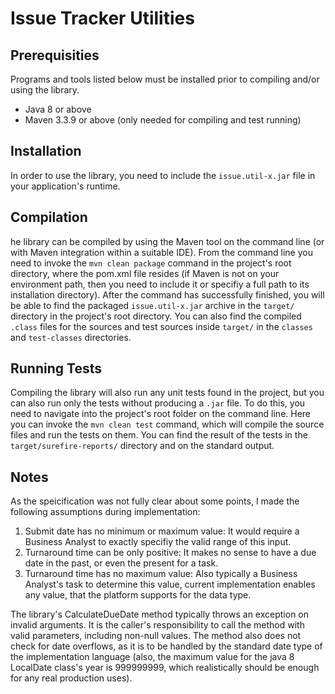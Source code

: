 # Issue Tracker Utilities

## Prerequisities

Programs and tools listed below must be installed prior to compiling and/or using the library.

* Java 8 or above
* Maven 3.3.9 or above (only needed for compiling and test running)

## Installation

In order to use the library, you need to include the `issue.util-x.jar` file in your application's runtime.

## Compilation

he library can be compiled by using the Maven tool on the command line (or with Maven integration within a suitable IDE). From the command line you need to invoke the `mvn clean package` command in the project's root directory, where the pom.xml file resides (if Maven is not on your environment path, then you need to include it or specifiy a full path to its installation directory). After the command has successfully finished, you will be able to find the packaged `issue.util-x.jar` archive in the `target/` directory in the project's root directory. You can also find the compiled `.class` files for the sources and test sources inside `target/` in the `classes` and `test-classes` directories.

## Running Tests

Compiling the library will also run any unit tests found in the project, but you can also run only the tests without producing a `.jar` file. To do this, you need to navigate into the project's root folder on the command line. Here you can invoke the `mvn clean test` command, which will compile the source files and run the tests on them. You can find the result of the tests in the `target/surefire-reports/` directory and on the standard output.

## Notes

As the speicification was not fully clear about some points, I made the following assumptions during implementation:
1. Submit date has no minimum or maximum value: It would require a Business Analyst to exactly specifiy the valid range of this input.
2. Turnaround time can be only positive: It makes no sense to have a due date in the past, or even the present for a task.
3. Turnaround time has no maximum value: Also typically a Business Analyst's task to determine this value, current implementation enables any value, that the platform supports for the data type.

The library's CalculateDueDate method typically throws an exception on invalid arguments. It is the caller's responsibility to call the method with valid parameters, including non-null values. The method also does not check for date overflows, as it is to be handled by the standard date type of the implementation language (also, the maximum value for the java 8 LocalDate class's year is 999999999, which realistically should be enough for any real production uses).